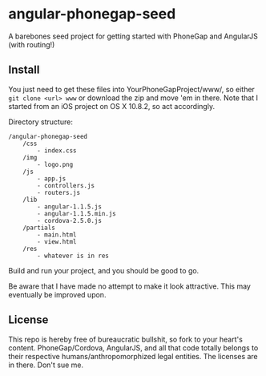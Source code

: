 angular-phonegap-seed
=====================

A barebones seed project for getting started with PhoneGap and AngularJS (with routing!)

## Install

You just need to get these files into YourPhoneGapProject/www/, so either `git clone <url> www` or download the zip and move 'em in there. Note that I started from an iOS project on OS X 10.8.2, so act accordingly.

Directory structure:

```
/angular-phonegap-seed
    /css
        - index.css
    /img
        - logo.png
    /js
        - app.js
        - controllers.js
        - routers.js
    /lib
        - angular-1.1.5.js
        - angular-1.1.5.min.js
        - cordova-2.5.0.js
    /partials
        - main.html
        - view.html
    /res
        - whatever is in res
```

Build and run your project, and you should be good to go.

Be aware that I have made no attempt to make it look attractive. This may eventually be improved upon.

## License

This repo is hereby free of bureaucratic bullshit, so fork to your heart's content. PhoneGap/Cordova, AngularJS, and all that code totally belongs to their respective humans/anthropomorphized legal entities. The licenses are in there. Don't sue me.
